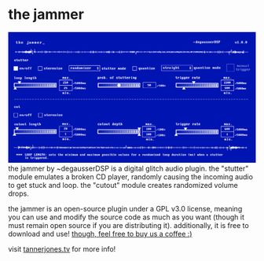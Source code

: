 # the jammer
<img src="documents/jammer_ui.png">
the jammer by ~degausserDSP is a digital glitch audio plugin. the "stutter" module emulates a broken CD player, randomly causing the incoming audio to get stuck and loop. the "cutout" module creates randomized volume drops. 

the jammer is an open-source plugin under a GPL v3.0 license, meaning you can use and modify the source code as much as you want (though it must remain open source if you are distributing it). additionally, it is free to download and use! [though, feel free to buy us a coffee :)](https://www.buymeacoffee.com/degausserDSP)

visit [tannerjones.tv](https://www.tannerjones.tv) for more info!
